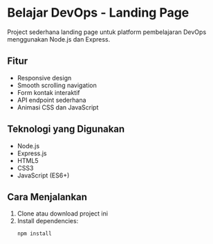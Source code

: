 # Belajar DevOps - Landing Page

Project sederhana landing page untuk platform pembelajaran DevOps menggunakan Node.js dan Express.

## Fitur
- Responsive design
- Smooth scrolling navigation
- Form kontak interaktif
- API endpoint sederhana
- Animasi CSS dan JavaScript

## Teknologi yang Digunakan
- Node.js
- Express.js
- HTML5
- CSS3
- JavaScript (ES6+)

## Cara Menjalankan

1. Clone atau download project ini
2. Install dependencies:
   ```bash
   npm install
